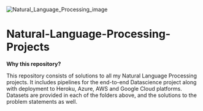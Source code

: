 ![Natural_Language_Processing_image](https://user-images.githubusercontent.com/31506535/99833744-f23d2f80-2b7b-11eb-87d8-c839bd8b9640.jpg)


# Natural-Language-Processing-Projects

**Why this repository?**

This repository consists of solutions to all my Natural Language Processing projects. It includes pipelines for the end-to-end Datascience project along with deployment to Heroku, Azure, AWS and Google Cloud platforms. Datasets are provided in each of the folders above, and the solutions to the problem statements as well.
